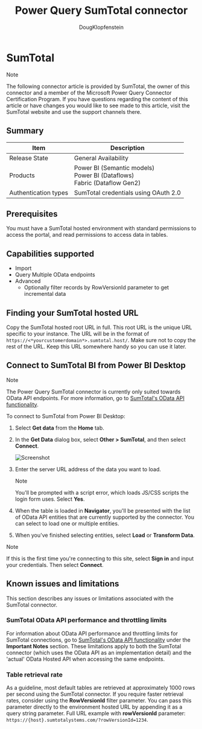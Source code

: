 ﻿---
title: Power Query SumTotal connector
description: Provides basic information and prerequisites for the SumTotal connector, and outlines limitations and issues.
author: DougKlopfenstein
ms.topic: conceptual
ms.date: 1/24/2024
ms.author: dougklo
---

# SumTotal

> [!NOTE]
>The following connector article is provided by SumTotal, the owner of this connector and a member of the Microsoft Power Query Connector Certification Program. If you have questions regarding the content of this article or have changes you would like to see made to this article, visit the SumTotal website and use the support channels there.

## Summary

| Item | Description |
| ---- | ----------- |
| Release State | General Availability |
| Products | Power BI (Semantic models)<br/>Power BI (Dataflows)<br/>Fabric (Dataflow Gen2) |
| Authentication types | SumTotal credentials using OAuth 2.0 |

## Prerequisites

You must have a SumTotal hosted environment with standard permissions to access the portal, and read permissions to access data in tables.

## Capabilities supported

* Import
* Query Multiple OData endpoints
* Advanced
  * Optionally filter records by RowVersionId parameter to get incremental data

## Finding your SumTotal hosted URL

Copy the SumTotal hosted root URL in full. This root URL is the unique URL specific to your instance. The URL will be in the format of `https://<*yourcustomerdomain*>.sumtotal.host/`. Make sure not to copy the rest of the URL. Keep this URL somewhere handy so you can use it later.

## Connect to SumTotal BI from Power BI Desktop

> [!NOTE]
>The Power Query SumTotal connector is currently only suited towards OData API endpoints. For more information, go to [SumTotal's OData API functionality](https://marketplace.sumtotalsystems.com/Home/ODataAPI).

To connect to SumTotal from Power BI Desktop:

1. Select **Get data** from the **Home** tab.

2. In the **Get Data** dialog box, select **Other > SumTotal**, and then select **Connect**.

   ![Screenshot](media/sumtotal/sumtotal-get-data.png)

3. Enter the server URL address of the data you want to load.

   > [!NOTE]
   >You'll be prompted with a script error, which loads JS/CSS scripts the login form uses. Select **Yes**.

4. When the table is loaded in **Navigator**, you'll be presented with the list of OData API entities that are currently supported by the connector. You can select to load one or multiple entities.

5. When you've finished selecting entities, select **Load** or **Transform Data**.

> [!NOTE]
>If this is the first time you're connecting to this site, select **Sign in** and input your credentials. Then select **Connect**.

## Known issues and limitations

This section describes any issues or limitations associated with the SumTotal connector.

### SumTotal OData API performance and throttling limits

For information about OData API performance and throttling limits for SumTotal connections, go to [SumTotal's OData API functionality](https://marketplace.sumtotalsystems.com/Home/ODataAPI) under the **Important Notes** section. These limitations apply to both the SumTotal connector (which uses the OData API as an implementation detail) and the 'actual' OData Hosted API when accessing the same endpoints.

### Table retrieval rate

As a guideline, most default tables are retrieved at approximately 1000 rows per second using the SumTotal connector. If you require faster retrieval rates, consider using the **RowVersionId** filter parameter. You can pass this parameter directly to the environment hosted URL by appending it as a query string parameter. Full URL example with **rowVersionId** parameter: `https://{host}.sumtotalystems.com/?rowVersionId=1234`.
